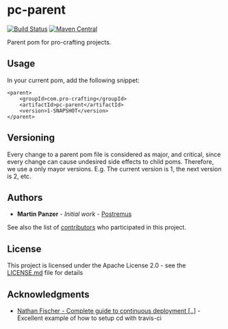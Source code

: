 # pc-parent
[![Build Status](https://travis-ci.org/Postremus/pc-parent.png)](https://travis-ci.org/Postremus/pc-parent)
[![Maven Central](https://maven-badges.herokuapp.com/maven-central/com.pro-crafting/pc-parent/badge.svg)](https://maven-badges.herokuapp.com/maven-central/com.pro-crafting/pc-parent)

Parent pom for pro-crafting projects.

## Usage

In your current pom, add the following snippet:

```
<parent>
    <groupId>com.pro-crafting</groupId>
    <artifactId>pc-parent</artifactId>
    <version>1-SNAPSHOT</version>
</parent>
```

## Versioning

Every change to a parent pom file is considered as major, and critical, since every change can cause undesired side effects to child poms.
Therefore, we use a only mayor versions. E.g. The current version is 1, the next version is 2, etc.

## Authors

* **Martin Panzer** - *Initial work* - [Postremus](https://github.com/Postremus)

See also the list of [contributors](https://github.com/your/project/contributors) who participated in this project.

## License

This project is licensed under the Apache License 2.0 - see the [LICENSE.md](LICENSE.md) file for details

## Acknowledgments

* [Nathan Fischer - Complete guide to continuous deployment [..]](http://www.debonair.io/post/maven-cd/) - Excellent example of how to setup cd with travis-ci